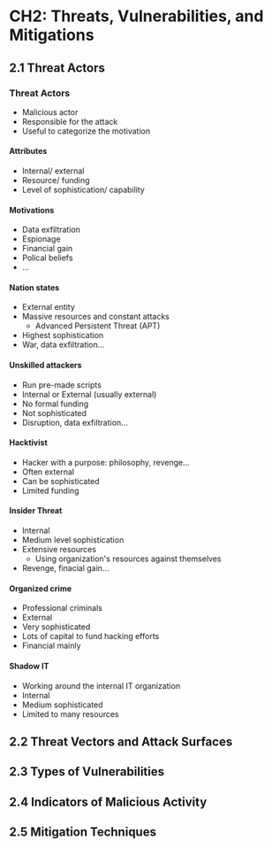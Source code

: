 # CH2: Threats, Vulnerabilities, and Mitigations
## 2.1 Threat Actors
### Threat Actors
- Malicious actor
- Responsible for the attack
- Useful to categorize the motivation
#### Attributes
- Internal/ external
- Resource/ funding
- Level of sophistication/ capability
#### Motivations
- Data exfiltration
- Espionage
- Financial gain
- Polical beliefs
- ...
#### Nation states
- External entity
- Massive resources and constant attacks
    - Advanced Persistent Threat (APT)
- Highest sophistication
- War, data exfiltration...
#### Unskilled attackers
- Run pre-made scripts
- Internal or External (usually external)
- No formal funding
- Not sophisticated
- Disruption, data exfiltration...
#### Hacktivist
- Hacker with a purpose: philosophy, revenge...
- Often external
- Can be sophisticated
- Limited funding
#### Insider Threat
- Internal
- Medium level sophistication
- Extensive resources
    - Using organization's resources against themselves
- Revenge, finacial gain...
#### Organized crime
- Professional criminals
- External
- Very sophisticated
- Lots of capital to fund hacking efforts
- Financial mainly
#### Shadow IT
- Working around the internal IT organization
- Internal
- Medium sophisticated
- Limited to many resources
## 2.2 Threat Vectors and Attack Surfaces



## 2.3 Types of Vulnerabilities



## 2.4 Indicators of Malicious Activity



## 2.5 Mitigation Techniques
